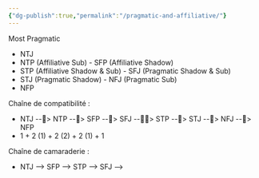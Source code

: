 ```yaml
---
{"dg-publish":true,"permalink":"/pragmatic-and-affiliative/"}
---
```



Most Pragmatic
- NTJ 
- NTP (Affiliative Sub) - SFP (Affiliative Shadow)
- STP (Affiliative Shadow & Sub) - SFJ (Pragmatic Shadow & Sub)
- STJ (Pragmatic Shadow) - NFJ (Pragmatic Sub)
- NFP

Chaîne de compatibilité : 
- NTJ --🥇> NTP --🥉> SFP --🥇> SFJ --👨‍🏫> STP --🥇> STJ --🥉> NFJ --🥇> NFP
- 1 + 2 (1) + 2 (2) + 2 (1) + 1

Chaîne de camaraderie : 
- NTJ --> SFP --> STP --> SFJ --> 